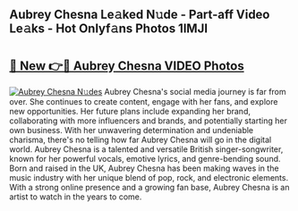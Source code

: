 ## Aubrey Chesna Le𝚊ked N𝚞de - Part-aff Video Le𝚊ks - Hot Onlyf𝚊ns Photos 1lMJI

# <h2><a href="http://ac39252.deff.icu/?id=Aubrey+Chesna">🔗 New 👉🔴 Aubrey Chesna VIDEO Photos</a></h2>

[![Aubrey Chesna N𝚞des](https://i.imgur.com/rIISA9y.gif)](http://ac39252.deff.icu/?id=Aubrey+Chesna)
Aubrey Chesna's social media journey is far from over. She continues to create content, engage with her fans, and explore new opportunities. Her future plans include expanding her brand, collaborating with more influencers and brands, and potentially starting her own business. With her unwavering determination and undeniable charisma, there's no telling how far Aubrey Chesna will go in the digital world. Aubrey Chesna is a talented and versatile British singer-songwriter, known for her powerful vocals, emotive lyrics, and genre-bending sound. Born and raised in the UK, Aubrey Chesna has been making waves in the music industry with her unique blend of pop, rock, and electronic elements. With a strong online presence and a growing fan base, Aubrey Chesna is an artist to watch in the years to come.
